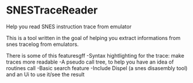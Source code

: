 # SNESTraceReader
Help you read SNES instruction trace from emulator

This is a tool written in the goal of helping you extract informations from snes tracelog from emulators.

There is some of this featuresgff
-Syntax hightlighting for the trace: make traces more readable
-A pseudo call tree, to help you have an idea of routines call
-Basic search feature
-Include Dispel (a snes disasembly tool) and an Ui to use it/see the result
